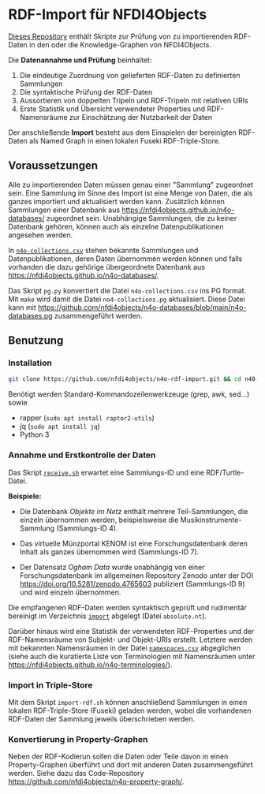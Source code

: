 # RDF-Import für NFDI4Objects

[Dieses Repository](https://github.com/nfdi4objects/n4o-rdf-import) enthält
Skripte zur Prüfung von zu importierenden RDF-Daten in den oder die
Knowledge-Graphen von NFDI4Objects.

Die **Datenannahme und Prüfung** beinhaltet:

1. Die eindeutige Zuordnung von gelieferten RDF-Daten zu definierten Sammlungen
2. Die syntaktische Prüfung der RDF-Daten
3. Aussortieren von doppelten Tripeln und RDF-Tripeln mit relativen URIs
4. Erste Statistik und Übersicht verwendeter Properties und RDF-Namensräume zur Einschätzung der Nutzbarkeit der Daten

Der anschließende **Import** besteht aus dem Einspielen der bereinigten RDF-Daten als Named Graph in einen lokalen Fuseki RDF-Triple-Store.

## Voraussetzungen

Alle zu importierenden Daten müssen genau einer "Sammlung" zugeordnet sein.
Eine Sammlung im Sinne des Import ist eine Menge von Daten, die als ganzes
importiert und aktualisiert werden kann. Zusätzlich können Sammlungen einer
Datenbank aus <https://nfdi4objects.github.io/n4o-databases/> zugeordnet sein.
Unabhängige Sammlungen, die zu keiner Datenbank gehören, können auch als
einzelne Datenpublikationen angesehen werden.

In [`n4o-collections.csv`](n4o-collections.csv) stehen bekannte Sammlungen und
Datenpublikationen, deren Daten übernommen werden können und falls vorhanden
die dazu gehörige übergeordnete Datenbank aus
<https://nfdi4objects.github.io/n4o-databases/>.

Das Skript `pg.py` konvertiert die Datei `n4o-collections.csv` ins PG format.
Mit `make` wird damit die Datei `no4-collections.pg` aktualisiert. Diese Datei
kann mit <https://github.com/nfdi4objects/n4o-databases/blob/main/n4o-databases.pg>
zusammengeführt werden.

## Benutzung

### Installation

~~~sh
git clone https://github.com/nfdi4objects/n4o-rdf-import.git && cd n40-rdf-import
~~~

Benötigt werden Standard-Kommandozeilenwerkzeuge (grep, awk, sed...) sowie

- rapper (`sudo apt install raptor2-utils`)
- jq (`sudo apt install jq`)
- Python 3

### Annahme und Erstkontrolle der Daten

Das Skript [`receive.sh`](receive.sh) erwartet eine Sammlungs-ID und eine RDF/Turtle-Datei.

**Beispiele:**

- Die Datenbank *Objekte im Netz* enthält mehrere Teil-Sammlungen, die einzeln 
  übernommen werden, beispielsweise die Musikinstrumente-Sammlung (Sammlungs-ID 4). 

- Das virtuelle Münzportal KENOM ist eine Forschungsdatenbank deren Inhalt
  als ganzes übernommen wird (Sammlungs-ID 7).

- Der Datensatz *Ogham Data* wurde unabhängig von einer Forschungsdatenbank im
  allgemeinen Repository Zenodo unter der DOI <https://doi.org/10.5281/zenodo.4765603>
  publiziert (Sammlungs-ID 9) und wird einzeln übernommen.

Die empfangenen RDF-Daten werden syntaktisch geprüft und rudimentär bereinigt
im Verzeichnis [`import`](import) abgelegt (Datei `absolute.nt`).

Darüber hinaus wird eine Statistik der verwendeten RDF-Properties und der
RDF-Namensräume von Subjekt- und Objekt-URIs erstellt. Letztere werden mit
bekannten Namensräumen in der Datei [`namespaces.csv`](namespaces.csv) abgeglichen
(siehe auch die kuratierte Liste von Terminologien mit Namensräumen unter
<https://nfdi4objects.github.io/n4o-terminologies/>).

### Import in Triple-Store

Mit dem Skript `import-rdf.sh` können anschließend Sammlungen in einen lokalen
RDF-Triple-Store (Fuseki) geladen werden, wobei die vorhandenen RDF-Daten der
Sammlung jeweils überschrieben werden.

### Konvertierung in Property-Graphen

Neben der RDF-Kodierun sollen die Daten oder Teile davon in einen Property-Graphen überführt und dort mit anderen Daten zusammengeführt werden. Siehe dazu das Code-Repository <https://github.com/nfdi4objects/n4o-property-graph/>.
